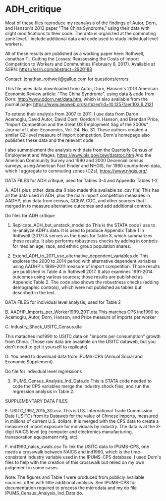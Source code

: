 # ADH_critique
Most of these files reproduce my reanalysis of the findings of Autor, Dorn, and Hanson's 2013 paper "The China Syndrome," using their data with slight modifications to their code. The data is organized at the commuting zone level. I include additional data and code used to study individual level workers. 

All of these results are published as a working paper here:
Rothwell, Jonathan T., Cutting the Losses: Reassessing the Costs of Import Competition to Workers and Communities (February 8, 2017). Available at SSRN: https://ssrn.com/abstract=2920188

Contact: jonathan_rothwell@gallup.com for questions/errors

This file uses data downloaded from Autor, Dorn, Hanson's 2013 American Economic Review article: "The China Syndrome", using data & code from Dorn: http://www.ddorn.net/data.htm, which is also available from the journal page: 
https://www.aeaweb.org/articles?id=10.1257/aer.103.6.2121

To extend their analysis from 2007 to 2011, I use data from Daron Acemoglu, David Autor, David Dorn, Gordon H. Hanson, and Brendan Price, "Import Competition and the Great US Employment Sag of the 2000s" Journal of Labor Economics, Vol. 34, No. S1.
These authors created a similar CZ-level measure of import competition. Dorn's homepage also publishes these data and the relevant code.

I also summplement the analysis with data from the Quarterly Census of Employment and Wages, https://www.bls.gov/cew/datatoc.htm
And the American Community Survey and 1990 and 2000 Decennial census surveys, using American Fact Finder and NHGIS, for 1990 county-level data, which I aggregate to commuting zones (CZs), https://www.nhgis.org/

DATA FILES for ADH critique, used for Tables 3-4 and Appendix Tables 1-2

A. ADH_plus_other_data.dta (I also made this available as .csv file)
This has all the data used in ADH, plus the main import competition measures in AADHP, plus data from census, QCEW, CDC, and other sources that I merged in to measure alternative outcomes and add additional controls. 

Do files for ADH critique

1. Replicate_ADH_but_unstack_model.do
This is the STATA code I use to re-analyze ADH's data. It is used to produce Appendix Table 1 in Rothwell (2017) & serves as the basis for Table 3, which summarizes those results. It also performs robustness checks by adding in controls for median age, race, and ethnic group population shares.

2. Extend_ADH_to_2011_use_alternative_dependent_variables.do
This explores the 2000 to 2014 period with alternative dependent variables using AADHP's 1999-2011 measure of import competition. Those results are published in Table 4 in Rothwell 2017. 
It also examines 1991-2014 outcomes using various sources; those results are published as Appendix Table 2. The code also shows the  robustness checks (adding demographic controls), which were not published as tables but described in the text.

DATA FILES for individual level analysis, used for Table 2

B. AADHP_Imports_per_Worker1999_2011.dta
This matches CPS ind1990 to Acemoglu, Autor, Dorn, Hanson, and Price measurs of imports per worker

C. Industry_Shock_USITC_Census.dta

This mataches ind1990 to USITC data on "imports per consumption" growth from China. (Those raw data are avaialble on the USITC dataweb, but you don't need to get it yourself to replicate)

D. You need to download data from IPUMS-CPS (Annual Social and Economic Supplement).

Do file for individual level regressions

3. IPUMS_Census_Analysis_Ind_Data.do
This is STATA code needed to code the CPS variables merge the industry shock files, and run the regression analysis in Table 2.

SUPPLEMENTARY DATA FILES

E. USITC_1997_2015_3D.csv. 
This is U.S. International Trade Commission Data (USITC) from its Dataweb for the value of Chinese imports, measured in millions of current U.S. dollars. It is merged with the CPS data to create a measure of import exposure for individuals by industry. The data is at the 3-digit NAICS level (eg computer and electronics manufacturing, transporation equipement mfg, etc)

F. ind1990_naics_xwalk.csv
To link the USITC data to IPUMS-CPS, one needs a crosswalk between NAICS and ind1990, which is the time-consistent industry variable used in the IPUMS-CPS database. I used Dorn's files to help with the creation of this crosswalk but relied on my own judgement in some cases.

Note: The figures and Table 1 were produced from publicly available sources, often with little additional analysis. See IPUMS-CPS for documentation required to process the microdata and my do file IPUMS_Census_Analysis_Ind_Data.do.
